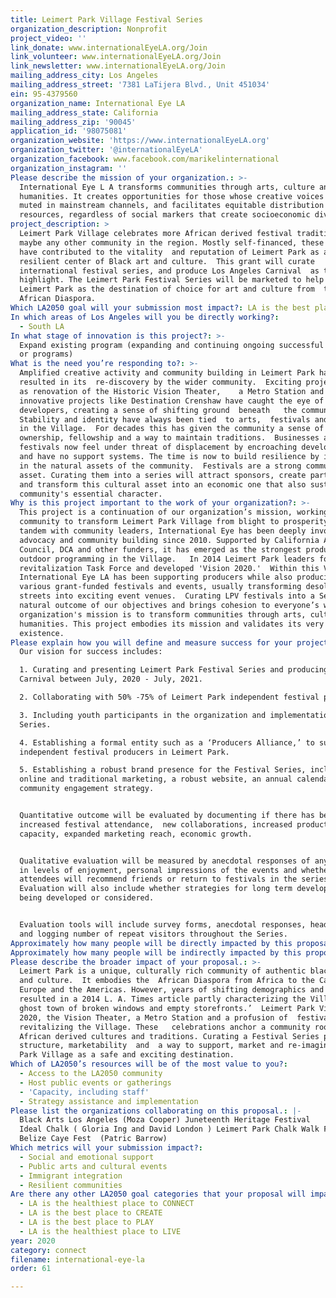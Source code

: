```yaml
---
title: Leimert Park Village Festival Series
organization_description: Nonprofit
project_video: ''
link_donate: www.internationalEyeLA.org/Join
link_volunteer: www.internationalEyeLA.org/Join
link_newsletter: www.internationalEyeLA.org/Join
mailing_address_city: Los Angeles
mailing_address_street: '7381 LaTijera Blvd., Unit 451034'
ein: 95-4379560
organization_name: International Eye LA
mailing_address_state: California
mailing_address_zip: '90045'
application_id: '98075081'
organization_website: 'https://www.internationalEyeLA.org'
organization_twitter: '@internationalEyeLA'
organization_facebook: www.facebook.com/marikelinternational
organization_instagram: ''
Please describe the mission of your organization.: >-
  International Eye L A transforms communities through arts, culture and
  humanities. It creates opportunities for those whose creative voices have been
  muted in mainstream channels, and facilitates equitable distribution of
  resources, regardless of social markers that create socioeconomic divisions.
project_description: >
  Leimert Park Village celebrates more African derived festival traditions than
  maybe any other community in the region. Mostly self-financed, these festivals
  have contributed to the vitality  and reputation of Leimert Park as a
  resilient center of Black art and culture.  This grant will curate   an
  international festival series, and produce Los Angeles Carnival  as the Series
  highlight. The Leimert Park Festival Series will be marketed to help  brand
  Leimert Park as the destination of choice for art and culture from  the
  African Diaspora.
Which LA2050 goal will your submission most impact?: LA is the best place to CONNECT
In which areas of Los Angeles will you be directly working?:
  - South LA
In what stage of innovation is this project?: >-
  Expand existing program (expanding and continuing ongoing successful projects
  or programs)
What is the need you’re responding to?: >-
  Amplified creative activity and community building in Leimert Park have
  resulted in its  re-discovery by the wider community.  Exciting projects such
  as renovation of the Historic Vision Theater,    a Metro Station and
  innovative projects like Destination Crenshaw have caught the eye of 
  developers, creating a sense of shifting ground  beneath   the community. 
  Stability and identity have always been tied  to arts,  festivals and events
  in the Village.  For decades this has given the community a sense of
  ownership, fellowship and a way to maintain traditions.  Businesses and
  festivals now feel under threat of displacement by encroaching developments
  and have no support systems. The time is now to build resilience by investing
  in the natural assets of the community.  Festivals are a strong community
  asset. Curating them into a series will attract sponsors, create partnerships
  and transform this cultural asset into an economic one that also sustains the
  community's essential character.
Why is this project important to the work of your organization?: >-
  This project is a continuation of our organization’s mission, working with the
  community to transform Leimert Park Village from blight to prosperity.  In
  tandem with community leaders, International Eye has been deeply involved in
  advocacy and community building since 2010. Supported by California Arts
  Council, DCA and other funders, it has emerged as the strongest producer of
  outdoor programming in the Village.   In 2014 Leimert Park leaders formed a
  revitalization Task Force and developed 'Vision 2020.'  Within this Vision,
  International Eye LA has been supporting producers while also producing
  various grant-funded festivals and events, usually transforming desolate
  streets into exciting event venues.  Curating LPV festivals into a Series is a
  natural outcome of our objectives and brings cohesion to everyone’s work. Our
  organization's mission is to transform communities through arts, culture and
  humanities. This project embodies its mission and validates its very
  existence.
Please explain how you will define and measure success for your project.: >-
  Our vision for success includes:

  1. Curating and presenting Leimert Park Festival Series and producing LA
  Carnival between July, 2020 - July, 2021.

  2. Collaborating with 50% -75% of Leimert Park independent festival producers.

  3. Including youth participants in the organization and implementation of the
  Series.

  4. Establishing a formal entity such as a ‘Producers Alliance,’ to support 
  independent festival producers in Leimert Park.

  5. Establishing a robust brand presence for the Festival Series, including
  online and traditional marketing, a robust website, an annual calendar and a
  community engagement strategy.


  Quantitative outcome will be evaluated by documenting if there has been
  increased festival attendance,  new collaborations, increased production
  capacity, expanded marketing reach, economic growth. 


  Qualitative evaluation will be measured by anecdotal responses of any change
  in levels of enjoyment, personal impressions of the events and whether
  attendees will recommend friends or return to festivals in the series. 
  Evaluation will also include whether strategies for long term development are
  being developed or considered.


  Evaluation tools will include survey forms, anecdotal responses, headcounts
  and logging number of repeat visitors throughout the Series. 
Approximately how many people will be directly impacted by this proposal?: '20000'
Approximately how many people will be indirectly impacted by this proposal?: '100000'
Please describe the broader impact of your proposal.: >-
  Leimert Park is a unique, culturally rich community of authentic black arts
  and culture.  It embodies the  African Diaspora from Africa to the Caribbean,
  Europe and the Americas. However, years of shifting demographics and blight
  resulted in a 2014 L. A. Times article partly characterizing the Village as ‘a
  ghost town of broken windows and empty storefronts.’  Leimert Park Vision
  2020, the Vision Theater, a Metro Station and a profusion of  festivals are
  revitalizing the Village. These   celebrations anchor a community rooted in
  African derived cultures and traditions. Curating a Festival Series provides
  structure, marketability  and  a way to support, market and re-imagine Leimert
  Park Village as a safe and exciting destination.
Which of LA2050’s resources will be of the most value to you?:
  - Access to the LA2050 community
  - Host public events or gatherings
  - 'Capacity, including staff'
  - Strategy assistance and implementation
Please list the organizations collaborating on this proposal.: |-
  Black Arts Los Angeles (Moza Cooper) Juneteenth Heritage Festival 
  Ideal Chalk ( Gloria Ing and David London ) Leimert Park Chalk Walk Festival
  Belize Caye Fest  (Patric Barrow)
Which metrics will your submission impact?:
  - Social and emotional support
  - Public arts and cultural events
  - Immigrant integration
  - Resilient communities
Are there any other LA2050 goal categories that your proposal will impact?:
  - LA is the healthiest place to CONNECT
  - LA is the best place to CREATE
  - LA is the best place to PLAY
  - LA is the healthiest place to LIVE
year: 2020
category: connect
filename: international-eye-la
order: 61

---
```


